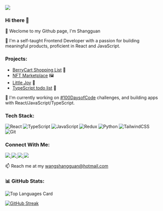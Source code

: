 ![](https://komarev.com/ghpvc/?username=shangguanwang)
### Hi there 👋
🌱 Weclome to my Github page, I'm Shangguan
<br>

👀 I'm a self-taught Frontend Developer with a passion for building meaningful products, proficient in React and JavaScript.

### Projects:
- [BerryCart Shopping List](https://tcl-63-smart-shopping-list.web.app/) 🍓
- [NFT Marketplace](https://nft-marketplace-home.netlify.app/) 🖼️
- [Little Joy](https://littlejoy.netlify.app/) 🌸
- [TypeScript todo list](https://tasky2023.netlify.app/) 📝

  
💪 I'm currently working on <a href="https://github.com/shangguanwang/100-days-of-code/blob/master/round3-log.md">#100DaysofCode</a> challenges, and building apps with React/JavaScript/TypeScript.

### Tech Stack:
![React](https://img.shields.io/badge/react-272b33?logo=react&logoColor=61dbfb&style=for-the-badge)
![TypeScript](https://shields.io/badge/TypeScript-272b33?logo=TypeScript&logoColor=FFF&style=for-the-badge)
![JavaScript](https://img.shields.io/badge/javascript-272b33?logo=javascript&logoColor=ead41c&style=for-the-badge)
![Redux](https://img.shields.io/badge/redux-272b33?logo=Redux&logoColor=ead41c&style=for-the-badge)
![Python](https://img.shields.io/badge/python-272b33?style=for-the-badge&logo=python&logoColor=ffdd54)
![TailwindCSS](https://img.shields.io/badge/tailwindcss-272b33?style=for-the-badge&logo=tailwind-css&logoColor=07b0ce)
![Git](https://img.shields.io/badge/git-272b33?style=for-the-badge&logo=git&logoColor=f05033) 

### Connect With Me:
<p>
  <a target="_blank" href="https://www.shangguanw.com">
  <img src="https://img.shields.io/badge/Portfolio-272b33?logo=circle&logoColor=white&style=for-the-badge">
</a>
  <a target="_blank" href="https://dev.to/shangguanwang">
  <img src="https://img.shields.io/badge/blog-272b33?logo=square&logoColor=1d9bf0&style=for-the-badge">
</a>
<a target="_blank" href="https://www.linkedin.com/in/shangguan-wang">
  <img src="https://img.shields.io/badge/linkedin-272b33?logo=linkedin&logoColor=2d87c9&style=for-the-badge">
</a>
<a target="_blank" href="https://wellfound.com/u/shangguan-wang">
  <img src="https://img.shields.io/badge/angellist-272b33?logo=angellist&logoColor=white&style=for-the-badge">
</a>
</p>


📫 Reach me at my wangshangguan@hotmail.com
<br>


### 📊 GitHub Stats:
![Top Languages Card](https://github-readme-stats.vercel.app/api/top-langs/?username=shangguanwang&count_private=false&show_icons=true&locale=en&layout=compact)

[![GitHub Streak](https://github-readme-streak-stats.herokuapp.com?user=shangguanwang&theme=graywhite)](https://git.io/streak-stats)

<!--
**shangguanwang/shangguanwang** is a ✨ _special_ ✨ repository because its `README.md` (this file) appears on your GitHub profile.
-->
